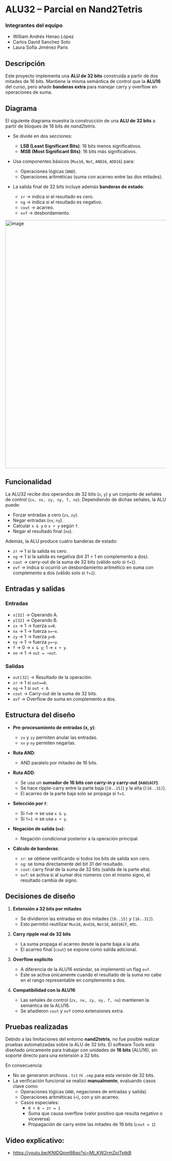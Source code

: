 # ALU32 – Parcial en Nand2Tetris

### Integrantes del equipo

* William Andrés Henao López
* Carlos David Sanchez Soto
* Laura Sofía Jiménez Paris

## Descripción

Este proyecto implementa una **ALU de 32 bits** construida a partir de dos mitades de 16 bits.
Mantiene la misma semántica de control que la **ALU16** del curso, pero añade **banderas extra** para manejar carry y overflow en operaciones de suma.

## Diagrama 

El siguiente diagrama muestra la construcción de una **ALU de 32 bits** a partir de bloques de 16 bits de *nand2tetris*.  

- Se divide en dos secciones:  
  - **LSB (Least Significant Bits)**: 16 bits menos significativos.  
  - **MSB (Most Significant Bits)**: 16 bits más significativos.  

- Usa componentes básicos (`Mux16`, `Not`, `AND16`, `ADD16`) para:  
  - Operaciones lógicas (`AND`).  
  - Operaciones aritméticas (suma con acarreo entre las dos mitades).  

- La salida final de 32 bits incluye además **banderas de estado**:  
  - `zr` → indica si el resultado es cero.  
  - `ng` → indica si el resultado es negativo.  
  - `cout` → acarreo.  
  - `ovf` → desbordamiento.
  

<img width="1298" height="775" alt="image" src="https://github.com/user-attachments/assets/e7e3b361-afc6-4063-a8f5-5ab7687e2481" />


## Funcionalidad

La ALU32 recibe dos operandos de 32 bits (`x`, `y`) y un conjunto de señales de control (`zx, nx, zy, ny, f, no`).
Dependiendo de dichas señales, la ALU puede:


* Forzar entradas a cero (`zx`, `zy`).
* Negar entradas (`nx`, `ny`).
* Calcular `x & y` o `x + y` según `f`.
* Negar el resultado final (`no`).


Además, la ALU produce cuatro banderas de estado:

* `zr` → 1 si la salida es cero.
* `ng` → 1 si la salida es negativa (bit 31 = 1 en complemento a dos).
* `cout` → carry-out de la suma de 32 bits (válido solo si `f=1`).
* `ovf` → indica si ocurrió un desbordamiento aritmético en suma con complemento a dos (válido solo si `f=1`).

## Entradas y salidas

### Entradas

* `x[32]` → Operando A.
* `y[32]` → Operando B.
* `zx` → 1 → fuerza `x=0`.
* `nx` → 1 → fuerza `x=¬x`.
* `zy` → 1 → fuerza `y=0`.
* `ny` → 1 → fuerza `y=¬y`.
* `f` → 0 → `x & y`; 1 → `x + y`.
* `no` → 1 → `out = ¬out`.

### Salidas

* `out[32]` → Resultado de la operación.
* `zr` → 1 si `out==0`.
* `ng` → 1 si `out < 0`.
* `cout` → Carry-out de la suma de 32 bits.
* `ovf` → Overflow de suma en complemento a dos.

## Estructura del diseño

* **Pre-procesamiento de entradas (x, y)**:

  * `zx` y `zy` permiten anular las entradas.
  * `nx` y `ny` permiten negarlas.

* **Ruta AND**:

  * AND paralelo por mitades de 16 bits.

* **Ruta ADD**:

  * Se usa un **sumador de 16 bits con carry-in y carry-out (`Add16CF`)**.
  * Se hace ripple-carry entre la parte baja (`[0..15]`) y la alta (`[16..31]`).
  * El acarreo de la parte baja solo se propaga si `f=1`.

* **Selección por `f`**:

  * Si `f=0` → se usa `x & y`.
  * Si `f=1` → se usa `x + y`.

* **Negación de salida (`no`)**:

  * Negación condicional posterior a la operación principal.

* **Cálculo de banderas**:

  * `zr`: se obtiene verificando si todos los bits de salida son cero.
  * `ng`: se toma directamente del bit 31 del resultado.
  * `cout`: carry final de la suma de 32 bits (salida de la parte alta).
  * `ovf`: se activa si al sumar dos números con el mismo signo, el resultado cambia de signo.

## Decisiones de diseño

1. **Extensión a 32 bits por mitades**

   * Se dividieron las entradas en dos mitades (`[0..15]` y `[16..31]`).
   * Esto permitió reutilizar `Mux16`, `And16`, `Not16`, `Add16CF`, etc.

2. **Carry ripple real de 32 bits**

   * La suma propaga el acarreo desde la parte baja a la alta.
   * El acarreo final (`cout`) se expone como salida adicional.

3. **Overflow explícito**

   * A diferencia de la ALU16 estándar, se implementó un flag `ovf`.
   * Este se activa únicamente cuando el resultado de la suma no cabe en el rango representable en complemento a dos.

4. **Compatibilidad con la ALU16**

   * Las señales de control (`zx, nx, zy, ny, f, no`) mantienen la semántica de la ALU16.
   * Se añadieron `cout` y `ovf` como extensiones extra.

## Pruebas realizadas

Debido a las limitaciones del entorno **nand2tetris**, no fue posible realizar pruebas automatizadas sobre la ALU de 32 bits. El software Tools está diseñado únicamente para trabajar con unidades de **16 bits** (ALU16), sin soporte directo para una extensión a 32 bits.

 En consecuencia:

- No se generaron archivos `.tst` ni `.cmp` para esta versión de 32 bits.  
- La verificación funcional se realizó **manualmente**, evaluando casos clave como:
  - Operaciones lógicas (`AND`, negaciones de entradas y salida).
  - Operaciones aritméticas (`+`), con y sin acarreo.
  - Casos especiales:
    - `0 + 0 → zr = 1`
    - Suma que causa overflow (valor positivo que resulta negativo o viceversa)
    - Propagación de carry entre las mitades de 16 bits (`cout = 1`)
   
## Video explicativo:

- https://youtu.be/KNtDQpm98qo?si=Ml_KW2rmZpiTptkB


